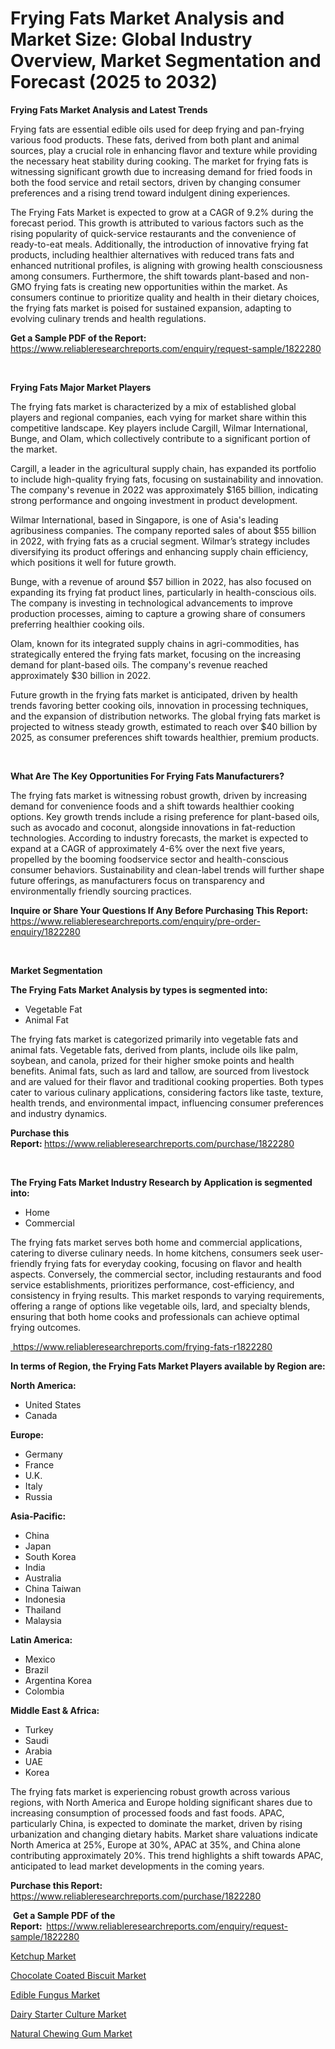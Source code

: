 <p><h1>Frying Fats Market Analysis and Market Size: Global Industry Overview, Market Segmentation and Forecast (2025 to 2032)</h1></p><p><strong>Frying Fats Market Analysis and Latest Trends</strong></p>
<p><p>Frying fats are essential edible oils used for deep frying and pan-frying various food products. These fats, derived from both plant and animal sources, play a crucial role in enhancing flavor and texture while providing the necessary heat stability during cooking. The market for frying fats is witnessing significant growth due to increasing demand for fried foods in both the food service and retail sectors, driven by changing consumer preferences and a rising trend toward indulgent dining experiences.</p><p>The Frying Fats Market is expected to grow at a CAGR of 9.2% during the forecast period. This growth is attributed to various factors such as the rising popularity of quick-service restaurants and the convenience of ready-to-eat meals. Additionally, the introduction of innovative frying fat products, including healthier alternatives with reduced trans fats and enhanced nutritional profiles, is aligning with growing health consciousness among consumers. Furthermore, the shift towards plant-based and non-GMO frying fats is creating new opportunities within the market. As consumers continue to prioritize quality and health in their dietary choices, the frying fats market is poised for sustained expansion, adapting to evolving culinary trends and health regulations.</p></p>
<p><strong>Get a Sample PDF of the Report:&nbsp;</strong> <a href="https://www.reliableresearchreports.com/enquiry/request-sample/1822280?utm_campaign=24&utm_medium=2&utm_source=Github&utm_content=ia&utm_term=07042025&utm_id=frying-fats">https://www.reliableresearchreports.com/enquiry/request-sample/1822280</a></p>
<p>&nbsp;</p>
<p><strong>Frying Fats Major Market Players</strong></p>
<p><p>The frying fats market is characterized by a mix of established global players and regional companies, each vying for market share within this competitive landscape. Key players include Cargill, Wilmar International, Bunge, and Olam, which collectively contribute to a significant portion of the market. </p><p>Cargill, a leader in the agricultural supply chain, has expanded its portfolio to include high-quality frying fats, focusing on sustainability and innovation. The company's revenue in 2022 was approximately $165 billion, indicating strong performance and ongoing investment in product development. </p><p>Wilmar International, based in Singapore, is one of Asia's leading agribusiness companies. The company reported sales of about $55 billion in 2022, with frying fats as a crucial segment. Wilmar’s strategy includes diversifying its product offerings and enhancing supply chain efficiency, which positions it well for future growth.</p><p>Bunge, with a revenue of around $57 billion in 2022, has also focused on expanding its frying fat product lines, particularly in health-conscious oils. The company is investing in technological advancements to improve production processes, aiming to capture a growing share of consumers preferring healthier cooking oils.</p><p>Olam, known for its integrated supply chains in agri-commodities, has strategically entered the frying fats market, focusing on the increasing demand for plant-based oils. The company's revenue reached approximately $30 billion in 2022.</p><p>Future growth in the frying fats market is anticipated, driven by health trends favoring better cooking oils, innovation in processing techniques, and the expansion of distribution networks. The global frying fats market is projected to witness steady growth, estimated to reach over $40 billion by 2025, as consumer preferences shift towards healthier, premium products.</p></p>
<p>&nbsp;</p>
<p><strong>What Are The Key Opportunities For Frying Fats Manufacturers?</strong></p>
<p><p>The frying fats market is witnessing robust growth, driven by increasing demand for convenience foods and a shift towards healthier cooking options. Key growth trends include a rising preference for plant-based oils, such as avocado and coconut, alongside innovations in fat-reduction technologies. According to industry forecasts, the market is expected to expand at a CAGR of approximately 4-6% over the next five years, propelled by the booming foodservice sector and health-conscious consumer behaviors. Sustainability and clean-label trends will further shape future offerings, as manufacturers focus on transparency and environmentally friendly sourcing practices.</p></p>
<p><strong>Inquire or Share Your Questions If Any Before Purchasing This Report:</strong> <a href="https://www.reliableresearchreports.com/enquiry/pre-order-enquiry/1822280?utm_campaign=24&utm_medium=2&utm_source=Github&utm_content=ia&utm_term=07042025&utm_id=frying-fats">https://www.reliableresearchreports.com/enquiry/pre-order-enquiry/1822280</a></p>
<p>&nbsp;</p>
<p><strong>Market Segmentation</strong></p>
<p><strong>The Frying Fats Market Analysis by types is segmented into:</strong></p>
<p><ul><li>Vegetable Fat</li><li>Animal Fat</li></ul></p>
<p><p>The frying fats market is categorized primarily into vegetable fats and animal fats. Vegetable fats, derived from plants, include oils like palm, soybean, and canola, prized for their higher smoke points and health benefits. Animal fats, such as lard and tallow, are sourced from livestock and are valued for their flavor and traditional cooking properties. Both types cater to various culinary applications, considering factors like taste, texture, health trends, and environmental impact, influencing consumer preferences and industry dynamics.</p></p>
<p><strong>Purchase this Report:&nbsp;</strong><a href="https://www.reliableresearchreports.com/purchase/1822280?utm_campaign=24&utm_medium=2&utm_source=Github&utm_content=ia&utm_term=07042025&utm_id=frying-fats">https://www.reliableresearchreports.com/purchase/1822280</a></p>
<p>&nbsp;</p>
<p><strong>The Frying Fats Market Industry Research by Application is segmented into:</strong></p>
<p><ul><li>Home</li><li>Commercial</li></ul></p>
<p><p>The frying fats market serves both home and commercial applications, catering to diverse culinary needs. In home kitchens, consumers seek user-friendly frying fats for everyday cooking, focusing on flavor and health aspects. Conversely, the commercial sector, including restaurants and food service establishments, prioritizes performance, cost-efficiency, and consistency in frying results. This market responds to varying requirements, offering a range of options like vegetable oils, lard, and specialty blends, ensuring that both home cooks and professionals can achieve optimal frying outcomes.</p></p>
<p><a href="https://www.reliableresearchreports.com/frying-fats-r1822280?utm_campaign=24&utm_medium=2&utm_source=Github&utm_content=ia&utm_term=07042025&utm_id=frying-fats">&nbsp;https://www.reliableresearchreports.com/frying-fats-r1822280</a></p>
<p><strong>In terms of Region, the Frying Fats Market Players available by Region are:</strong></p>
<p>
    <p> <strong> North America: </strong>
        <ul>
            <li>United States</li>
            <li>Canada</li>
        </ul>
        </p> 
    <p> <strong> Europe: </strong>
        <ul>
            <li>Germany</li>
            <li>France</li>
            <li>U.K.</li>
            <li>Italy</li>
            <li>Russia</li>
        </ul>
        </p> 
    <p> <strong> Asia-Pacific: </strong>
        <ul>
            <li>China</li>
            <li>Japan</li>
            <li>South Korea</li>
            <li>India</li>
            <li>Australia</li>
            <li>China Taiwan</li>
            <li>Indonesia</li>
            <li>Thailand</li>
            <li>Malaysia</li>
        </ul>
        </p> 
    <p> <strong> Latin America: </strong>
        <ul>
            <li>Mexico</li>
            <li>Brazil</li>
            <li>Argentina Korea</li>
            <li>Colombia</li>
        </ul>
        </p> 
    <p> <strong> Middle East & Africa: </strong>
        <ul>
            <li>Turkey</li>
            <li>Saudi</li>
            <li>Arabia</li>
            <li>UAE</li>
            <li>Korea</li>
        </ul>
    </p>
    </p>
<p><p>The frying fats market is experiencing robust growth across various regions, with North America and Europe holding significant shares due to increasing consumption of processed foods and fast foods. APAC, particularly China, is expected to dominate the market, driven by rising urbanization and changing dietary habits. Market share valuations indicate North America at 25%, Europe at 30%, APAC at 35%, and China alone contributing approximately 20%. This trend highlights a shift towards APAC, anticipated to lead market developments in the coming years.</p></p>
<p><strong>Purchase this Report: </strong><a href="https://www.reliableresearchreports.com/purchase/1822280?utm_campaign=24&utm_medium=2&utm_source=Github&utm_content=ia&utm_term=07042025&utm_id=frying-fats">https://www.reliableresearchreports.com/purchase/1822280</a></p>
<p>&nbsp;<strong>Get a Sample PDF of the Report:&nbsp;&nbsp;</strong><a href="https://www.reliableresearchreports.com/enquiry/request-sample/1822280?utm_campaign=24&utm_medium=2&utm_source=Github&utm_content=ia&utm_term=07042025&utm_id=frying-fats">https://www.reliableresearchreports.com/enquiry/request-sample/1822280</a></p>
<p><strong></strong></p>
<p><p><a href="https://github.com/ximensbisade/Market-Research-Report-List-1/blob/main/ketchup-market.md?utm_campaign=24&utm_medium=2&utm_source=Github&utm_content=ia&utm_term=07042025&utm_id=frying-fats">Ketchup Market</a></p><p><a href="https://github.com/wymarnaiz/Market-Research-Report-List-1/blob/main/chocolate-coated-biscuit-market.md?utm_campaign=24&utm_medium=2&utm_source=Github&utm_content=ia&utm_term=07042025&utm_id=frying-fats">Chocolate Coated Biscuit Market</a></p><p><a href="https://github.com/oeungcolesh0/Market-Research-Report-List-1/blob/main/edible-fungus-market.md?utm_campaign=24&utm_medium=2&utm_source=Github&utm_content=ia&utm_term=07042025&utm_id=frying-fats">Edible Fungus Market</a></p><p><a href="https://github.com/neiridionna/Market-Research-Report-List-1/blob/main/dairy-starter-culture-market.md?utm_campaign=24&utm_medium=2&utm_source=Github&utm_content=ia&utm_term=07042025&utm_id=frying-fats">Dairy Starter Culture Market</a></p><p><a href="https://github.com/amagloeaad54/Market-Research-Report-List-1/blob/main/natural-chewing-gum-market.md?utm_campaign=24&utm_medium=2&utm_source=Github&utm_content=ia&utm_term=07042025&utm_id=frying-fats">Natural Chewing Gum Market</a></p></p>